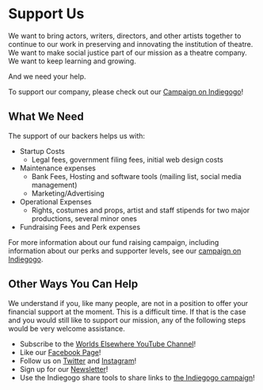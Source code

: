# Support Us

We want to bring actors, writers, directors, and other artists together to continue to our work in preserving and innovating the institution of theatre. We want to make social justice part of our mission as a theatre company. We want to keep learning and growing.

And we need your help.

To support our company, please check out our [<span class="social indiegogo"></span>Campaign on Indiegogo][indiegogo]!

## What We Need

The support of our backers helps us with:

- Startup Costs
  - Legal fees, government filing fees, initial web design costs
- Maintenance expenses
  - Bank Fees, Hosting and software tools (mailing list, social media management)
  - Marketing/Advertising
- Operational Expenses
  - Rights, costumes and props, artist and staff stipends for two major productions, several minor ones
- Fundraising Fees and Perk expenses

For more information about our fund raising campaign, including information about our perks and supporter levels, see our [<span class="social indiegogo"></span>campaign on Indiegogo][indiegogo].

## Other Ways You Can Help

We understand if you, like many people, are not in a position to offer your financial support at the moment. This is a difficult time. If that is the case and you would still like to support our mission, any of the following steps would be very welcome assistance.

- Subscribe to the [<span class="social youtube"></span>Worlds Elsewhere YouTube Channel][youtube]!
- Like our [<span class="social facebook"></span>Facebook Page][facebook]!
- Follow us on [<span class="social twitter"></span>Twitter][twitter] and [<span class="social instagram"></span>Instagram][instagram]!
- Sign up for our [<span class="social newsletter"></span>Newsletter][newsletter]!
- Use the Indiegogo share tools to share links to [<span class="social indiegogo"></span>the Indiegogo campaign][indiegogo]!

[indiegogo]: https://www.indiegogo.com/projects/launching-worlds-elsewhere-theatre-company#/ "Support us on Indiegogo!"
[youtube]: https://youtube.com/c/WorldsElsewhereTheatreCompany "Subscribe to our Youtube Channel!"
[facebook]: https://fb.me/WorldsElsewhere "Like our Facebook page!"
[twitter]: https://twitter.com/ElsewhereWorlds "Follow us on Twitter!"
[instagram]: https://instagr.am/worldselsewhere_official "Follow us on Instagram!"
[newsletter]: https://worlds-elsewhere.us17.list-manage.com/subscribe?u=8e70862018a339ca07b0f75e6&id=55a342e060 "Sign up for our newsletter!"
